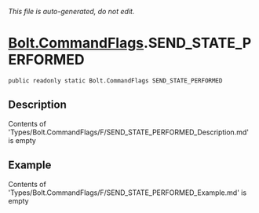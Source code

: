 *This file is auto-generated, do not edit.*

# [Bolt.CommandFlags](Types/Bolt.CommandFlags.md).SEND_STATE_PERFORMED
`public readonly static Bolt.CommandFlags SEND_STATE_PERFORMED`
## Description
Contents of 'Types/Bolt.CommandFlags/F/SEND_STATE_PERFORMED_Description.md' is empty
## Example
Contents of 'Types/Bolt.CommandFlags/F/SEND_STATE_PERFORMED_Example.md' is empty
